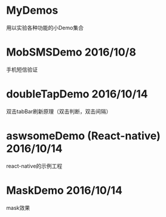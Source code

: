 # MyDemos
用以实验各种功能的小Demo集合

# MobSMSDemo 2016/10/8
手机短信验证

# doubleTapDemo 2016/10/14
双击tabBar刷新原理（双击判断，双击间隔）

# aswsomeDemo (React-native) 2016/10/14
react-native的示例工程

# MaskDemo 2016/10/14
mask效果


